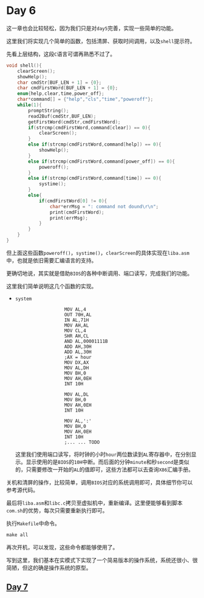 # Day 6

这一章也会比较轻松，因为我们只是对`day5`完善，实现一些简单的功能。

这里我们将实现几个简单的函数，包括清屏、获取时间调用，以及`shell`提示符。

先看上层结构，这段`C`语言可谓再熟悉不过了。

```c
void shell(){
	clearScreen();
	showHelp();
	char cmdStr[BUF_LEN + 1] = {0};
	char cmdFirstWord[BUF_LEN + 1] = {0};
	enum{help,clear,time,power_off};
	char*command[] = {"help","cls","time","poweroff"};
	while(1){
		promptString();
		read2Buf(cmdStr,BUF_LEN);
		getFirstWord(cmdStr,cmdFirstWord);
		if(strcmp(cmdFirstWord,command[clear]) == 0){
			clearScreen();
		}
		else if(strcmp(cmdFirstWord,command[help]) == 0){
			showHelp();
		}
		else if(strcmp(cmdFirstWord,command[power_off]) == 0){
        	poweroff();
		}
		else if(strcmp(cmdFirstWord,command[time]) == 0){
			systime();
		}
		else{
			if(cmdFirstWord[0] != 0){
				char*errMsg = ": command not dound\r\n";
				print(cmdFirstWord);
				print(errMsg);
			}
		}
	}
}
```

但上面这些函数`poweroff()`，`systime()`，`clearScreen`的具体实现在`liba.asm`中，也就是依旧需要汇编语言的支持。

更确切地说，其实就是借助`BIOS`的各种中断调用、端口读写，完成我们的功能。

这里我们简单说明这几个函数的实现。

* `system`

  ```assembly
  					MOV AL,4   
  					OUT 70H,AL
  					IN AL,71H
  					MOV AH,AL
  					MOV CL,4
  					SHR AH,CL
  					AND AL,00001111B
  					ADD AH,30H
  					ADD AL,30H
  					;AX = hour
  					MOV DX,AX
  					MOV AL,DH
  					MOV BH,0
  					MOV AH,0EH
  					INT 10H
  					
  					MOV AL,DL
  					MOV BH,0
  					MOV AH,0EH
  					INT 10H
  					
  					MOV AL,':'
  					MOV BH,0
  					MOV AH,0EH
  					INT 10H
  					;... ... TODO
  ```

  这里我们使用端口读写，将时钟的小时`hour`两位数读到`AL`寄存器中，在分别显示。显示使用的是`BIOS`的`10H`中断。而后面的分钟`minute`和秒`second`是类似的，只需要修改一开始的`AL`的值即可，这些方法都可以去查询`X86`汇编手册。

关机和清屏的操作，比较简单，调用`BIOS`对应的系统调用即可，具体细节你可以参考源代码。

最后将`liba.asm`和`libc.c`拷贝至虚拟机中，重新编译。这里便能够看到脚本`com.sh`的优势，每次只需要重新执行即可。

执行`Makefile`中命令。

```makefile
make all
```

再次开机，可以发现，这些命令都能够使用了。

写到这里，我们基本在实模式下实现了一个简易版本的操作系统，系统还很小、很简陋，但这的确是操作系统的原型。

## [Day 7](OS/day7/day7.md)

